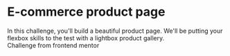 # E-commerce product page
In this challenge, you'll build a beautiful product page. We'll be putting your flexbox skills to the test with a lightbox product gallery.<br>
Challenge from frontend mentor